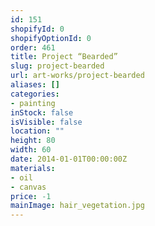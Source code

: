 ```yaml
---
id: 151
shopifyId: 0
shopifyOptionId: 0
order: 461
title: Project “Bearded”
slug: project-bearded
url: art-works/project-bearded
aliases: []
categories:
- painting
inStock: false
isVisible: false
location: ""
height: 80
width: 60
date: 2014-01-01T00:00:00Z
materials:
- oil
- canvas
price: -1
mainImage: hair_vegetation.jpg
---
```

